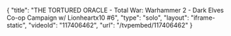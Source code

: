 {
    "title": "THE TORTURED ORACLE  - Total War: Warhammer 2 - Dark Elves Co-op Campaign w\/ Lionheartx10 #6",
    "type": "solo",
    "layout": "iframe-static",
    "videoId": "117406462",
    "url": "\/tvpembed\/117406462"
}